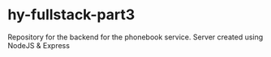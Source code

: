 # hy-fullstack-part3
Repository for the backend for the phonebook service. 
Server created using NodeJS & Express
